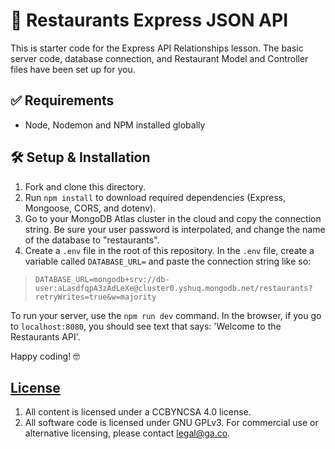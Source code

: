 # 🍜 Restaurants Express JSON API

This is starter code for the Express API Relationships lesson. The basic server code, database connection, and Restaurant Model and Controller files have been set up for you.

## ✅ Requirements

- Node, Nodemon and NPM installed globally

## 🛠 Setup & Installation

1. Fork and clone this directory.
1. Run `npm install` to download required dependencies (Express, Mongoose, CORS, and dotenv).
1. Go to your MongoDB Atlas cluster in the cloud and copy the connection string. Be sure your user password is interpolated, and change the name of the database to "restaurants".
1. Create a `.env` file in the root of this repository. In the `.env` file, create a variable called `DATABASE_URL=` and paste the connection string like so:

> `DATABASE_URL=mongodb+srv://db-user:aLasdfqpA3zAdLeXe@cluster0.yshuq.mongodb.net/restaurants?retryWrites=true&w=majority`

To run your server, use the `npm run dev` command. In the browser, if you go to `localhost:8080`, you should see text that says: 'Welcome to the Restaurants API'.

Happy coding! 🤓

## [License](LICENSE)

1. All content is licensed under a CC­BY­NC­SA 4.0 license.
1. All software code is licensed under GNU GPLv3. For commercial use or
   alternative licensing, please contact legal@ga.co.
